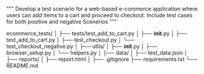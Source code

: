 """
Develop a test scenario for a web-based e-commerce application where users can add items to a cart 
and proceed to checkout.
 Include test cases for both positive and negative Scenerios
"""

ecommerce_tests/
│
├── tests/test_add_to_cart.py
│   ├── __init__.py
│   ├── test_add_to_cart.py
│   ├── test_checkout.py
│   └── test_checkout_negative.py
│
├── utils/
│   ├── __init__.py
│   ├── browser_setup.py
│   └── helpers.py
│
├── data/
│   ├── test_data.json
│
├── reports/
│   ├── report.html
│
├── .gitignore
├── requirements.txt
└── README.md
